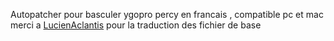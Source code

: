 Autopatcher pour basculer ygopro percy en francais , compatible pc et mac
merci a [LucienAclantis](https://github.com/LucienAclantis) pour la traduction des fichier de base